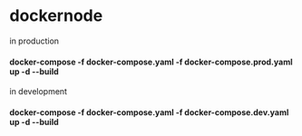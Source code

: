 # dockernode
in production 
#### docker-compose -f docker-compose.yaml -f docker-compose.prod.yaml up -d --build


in development 
#### docker-compose -f docker-compose.yaml -f docker-compose.dev.yaml up -d --build

